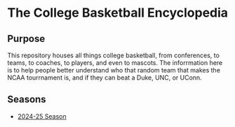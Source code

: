 # The College Basketball Encyclopedia

## Purpose
This repository houses all things college basketball, from conferences, to teams, to coaches, to players, and even to mascots. 
The inforrmation here is to help people better understand who that random team that makes the NCAA tourrnament is, and if they can beat a Duke, UNC, or UConn.

## Seasons
- [2024-25 Season](/2024-2025%20Season/README.md)